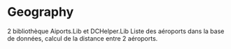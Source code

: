 # Geography
2 bibliothèque Aiports.Lib et DCHelper.Lib
Liste des aéroports dans la base de données, calcul de la distance entre 2 aéroports.
